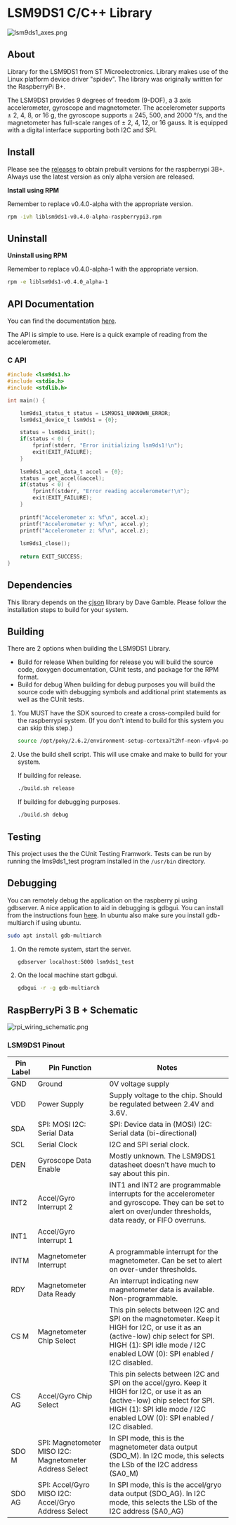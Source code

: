 # LSM9DS1 C/C++ Library

![lsm9ds1_axes.png](https://github.com/ChristopherJD/lsm9ds1/blob/master/docs/lsm9ds1_axes.png)

## About

Library for the LSM9DS1 from ST Microelectronics. Library makes use of the Linux platform device driver "spidev". The library was originally written for the RaspberryPi B+.

The LSM9DS1 provides 9 degrees of freedom (9-DOF), a 3 axis accelerometer, gyroscope and magnetometer. The accelerometer supports ± 2, 4, 8, or 16 g, the gyroscope supports ± 245, 500, and 2000 °/s, and the magnetometer has full-scale ranges of ± 2, 4, 12, or 16 gauss. It is equipped with a digital interface supporting both I2C and SPI.

## Install

Please see the [releases](https://github.com/ChristopherJD/lsm9ds1/releases) to obtain prebuilt versions for
the raspberrypi 3B+. Always use the latest version as only alpha version are released.

**Install using RPM**

Remember to replace v0.4.0-alpha with the appropriate version.

```sh
rpm -ivh liblsm9ds1-v0.4.0-alpha-raspberrypi3.rpm
```

## Uninstall

**Uninstall using RPM**

Remember to replace v0.4.0-alpha-1 with the appropriate version.

```sh
rpm -e liblsm9ds1-v0.4.0_alpha-1
```

## API Documentation

You can find the documentation [here](https://christopherjd.github.io/lsm9ds1/html/index.html).

The API is simple to use. Here is a quick example of reading from the accelerometer.

### C API

```c
#include <lsm9ds1.h>
#include <stdio.h>
#include <stdlib.h>

int main() {

    lsm9ds1_status_t status = LSM9DS1_UNKNOWN_ERROR;
    lsm9ds1_device_t lsm9ds1 = {0};

    status = lsm9ds1_init();
    if(status < 0) {
        fprinf(stderr, "Error initializing lsm9ds1!\n");
        exit(EXIT_FAILURE);
    }
    
    lsm9ds1_accel_data_t accel = {0};
    status = get_accel(&accel);
    if(status < 0) {
   		fprintf(stderr, "Error reading accelerometer!\n");
        exit(EXIT_FAILURE);
    }
    
    printf("Accelerometer x: %f\n", accel.x);
    printf("Accelerometer y: %f\n", accel.y);
    printf("Accelerometer z: %f\n", accel.z);
    
    lsm9ds1_close();
    
    return EXIT_SUCCESS;
}
```

## Dependencies

This library depends on the [cjson](https://github.com/DaveGamble/cJSON) library by Dave Gamble. Please follow the installation steps to build for your system.

## Building

There are 2 options when building the LSM9DS1 Library.

* Build for release
    When building for release you will build the source code, doxygen documentation, CUnit tests, and package for the RPM format.
* Build for debug
    When building for debug purposes you will build the source code with debugging symbols and additional print statements as well as the CUnit tests.

1. You MUST have the SDK sourced to create a cross-compiled build for the raspberrypi system. (If you don't intend to build for this system you can skip this step.)

    ```bash
    source /opt/poky/2.6.2/environment-setup-cortexa7t2hf-neon-vfpv4-poky-linux-gnueabi
    ```

1. Use the build shell script. This will use cmake and make to build for your system. 

    If building for release.

    ```bash
    ./build.sh release
    ```

    If building for debugging purposes.

    ```bash
    ./build.sh debug
    ```
    
## Testing

This project uses the the CUnit Testing Framwork. Tests can be run by running the lms9ds1_test program installed in the `/usr/bin` directory.

## Debugging

You can remotely debug the application on the raspberry pi using gdbserver. A nice application to aid in debugging is gdbgui. You can install from the instructions foun [here](https://www.gdbgui.com/installation/). In ubuntu also make sure you install gdb-multiarch if using ubuntu.

```bash
sudo apt install gdb-multiarch
```

1. On the remote system, start the server.

    ```bash
    gdbserver localhost:5000 lsm9ds1_test
    ```

1. On the local machine start gdbgui.

    ```bash
    gdbgui -r -g gdb-multiarch
    ```

## RaspBerryPi 3 B + Schematic

![rpi_wiring_schematic.png](https://github.com/ChristopherJD/lsm9ds1/blob/master/docs/rpi_wiring_schematic.png)

### LSM9DS1 Pinout

| Pin Label | Pin Function                                            | Notes                                                                                                                                                                                                        |
|-----------|---------------------------------------------------------|--------------------------------------------------------------------------------------------------------------------------------------------------------------------------------------------------------------|
| GND       | Ground                                                  | 0V voltage supply                                                                                                                                                                                            |
| VDD       | Power Supply                                            | Supply voltage to the chip. Should be regulated between 2.4V and 3.6V.                                                                                                                                       |
| SDA       | SPI: MOSI I2C: Serial Data                              | SPI: Device data in (MOSI) I2C: Serial data (bi-directional)                                                                                                                                                 |
| SCL       | Serial Clock                                            | I2C and SPI serial clock.                                                                                                                                                                                    |
| DEN       | Gyroscope Data Enable                                   | Mostly unknown. The LSM9DS1 datasheet doesn't have much to say about this pin.                                                                                                                               |
| INT2      | Accel/Gyro Interrupt 2                                  | INT1 and INT2 are programmable interrupts for the accelerometer and gyroscope. They can be set to alert on over/under thresholds, data ready, or FIFO overruns.                                              |
| INT1      | Accel/Gyro Interrupt 1                                  |                                                                                                                                                                                                              |
| INTM      | Magnetometer Interrupt                                  | A programmable interrupt for the magnetometer. Can be set to alert on over-under thresholds.                                                                                                                 |
| RDY       | Magnetometer Data Ready                                 | An interrupt indicating new magnetometer data is available. Non-programmable.                                                                                                                                |
| CS M      | Magnetometer Chip Select                                | This pin selects between I2C and SPI on the magnetometer. Keep it HIGH for I2C, or use it as an (active-low) chip select for SPI. HIGH (1): SPI idle mode / I2C enabled LOW (0): SPI enabled / I2C disabled. |
| CS AG     | Accel/Gyro Chip Select                                  | This pin selects between I2C and SPI on the accel/gyro. Keep it HIGH for I2C, or use it as an (active-low) chip select for SPI. HIGH (1): SPI idle mode / I2C enabled LOW (0): SPI enabled / I2C disabled.   |
| SDO M     | SPI: Magnetometer MISO I2C: Magnetometer Address Select | In SPI mode, this is the magnetometer data output (SDO_M). In I2C mode, this selects the LSb of the I2C address (SA0_M)                                                                                      |
| SDO AG    | SPI: Accel/Gyro MISO I2C: Accel/Gryo Address Select     | In SPI mode, this is the accel/gryo data output (SDO_AG). In I2C mode, this selects the LSb of the I2C address (SA0_AG)                                                                                      |

